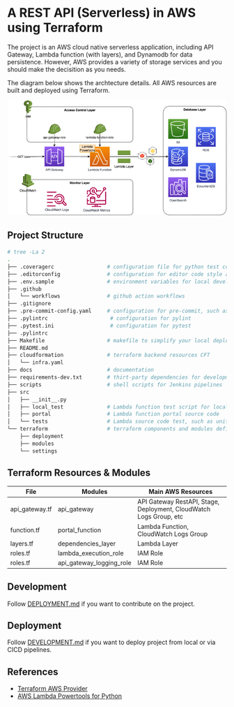 # A REST API (Serverless) in AWS using Terraform

The project is an AWS cloud native serverless application, including API Gateway, Lambda function (with layers), and Dynamodb for data persistence. However, AWS provides a variety of storage services and you should make the decisition as you needs.

The diagram below shows the archtecture details. All AWS resources are built and deployed using Terraform.

![Cloud Arch Diagram](./docs/images/arch-diagram.png)

## Project Structure

```bash
# tree -La 2
.
├── .coveragerc                 # configuration file for python test coverage
├── .editorconfig               # configuration for editor code style and format
├── .env.sample                 # environment variables for local development and deployment
├── .github
│   └── workflows               # github action workflows
├── .gitignore
├── .pre-commit-config.yaml     # configuration for pre-commit, such as lint, auto format, test
├── .pylintrc                    # configuration for pylint
├── .pytest.ini                  # configuration for pytest
├── .pylintrc
├── Makefile                    # makefile to simplify your local deployment using shell scripts
├── README.md
├── cloudformation              # terraform backend resources CFT
│   └── infra.yaml
├── docs                        # documentation
├── requirements-dev.txt        # thirt-party dependencies for development
├── scripts                     # shell scripts for Jenkins pipelines
├── src
│   ├── __init__.py
│   ├── local_test              # Lambda function test script for local development
│   ├── portal                  # Lambda function portal source code
│   └── tests                   # Lambda source code test, such as unit test, e2e test, etc
└── terraform                   # terraform components and modules definition
    ├── deployment
    ├── modules
    └── settings
```

## Terraform Resources & Modules

| File           | Modules                  | Main AWS Resources                                                 |
| -------------- | ------------------------ | ------------------------------------------------------------------ |
| api_gateway.tf | api_gateway              | API Gateway RestAPI, Stage, Deployment, CloudWatch Logs Group, etc |
| function.tf    | portal_function          | Lambda Function, CloudWatch Logs Group                             |
| layers.tf      | dependencies_layer       | Lambda Layer                                                       |
| roles.tf       | lambda_execution_role    | IAM Role                                                           |
| roles.tf       | api_gateway_logging_role | IAM Role                                                           |

## Development

Follow [DEPLOYMENT.md](./docs/DEPLOYMENT.md) if you want to contribute on the project.

## Deployment

Follow [DEVELOPMENT.md](./docs/DEVELOPMENT.md) if you want to deploy project from local or via CICD pipelines.

## References

- [Terraform AWS Provider](https://registry.terraform.io/providers/hashicorp/aws/latest)
- [AWS Lambda Powertools for Python](https://awslabs.github.io/aws-lambda-powertools-python/2.12.0/)
